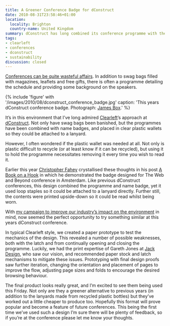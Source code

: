 ```yaml
---
title: A Greener Conference Badge for dConstruct
date: 2010-08-31T23:58:46+01:00
location:
  locality: Brighton
  country-name: United Kingdom
summary: dConstruct has long combined its conference programme with the name badge, a simple yet cost-effective design. This year we hope to go one better.
tags:
- clearleft
- conferences
- dconstruct
- sustainability
discussion: closed
---
```

[Conferences can be quite wasteful affairs][1]. In addition to swag bags filled with magazines, leaflets and free gifts, there is often a programme detailing the schedule and providing some background on the speakers.

{% include 'figure' with '/images/2010/08/dconstruct_conference_badge.jpg'
  caption: 'This years dConstruct conference badge. Photograph: [James Box](https://www.flickr.com/photos/b0xman/4929704982/).'
%}

It’s in this environment that I’ve long admired [Clearleft][2]’s approach at [dConstruct][3]. Not only have swag bags been banished, but the programmes have been combined with name badges, and placed in clear plastic wallets so they could be attached to a lanyard.

However, I often wondered if the plastic wallet was needed at all. Not only is plastic difficult to recycle (or at least know if it can be recycled), but using it to hold the programme necessitates removing it every time you wish to read it.

Earlier this year [Christopher Fahey][4] crystallised these thoughts in his post [A Book on a Hook][5] in which he demonstrated the badge designed for The Web and Beyond conference in Amsterdam. Like previous dConstruct conferences, this design combined the programme and name badge, yet it used loop staples so it could be attached to a lanyard directly. Further still, the contents were printed upside-down so it could be read whilst being worn.

With [my campaign to improve our industry’s impact on the environment][6] in mind, now seemed the perfect opportunity to try something similar at this years dConstruct conference.

In typical Clearleft style, we created a paper prototype to test the mechanics of the design. This revealed a number of possible weaknesses, both with the latch and from continually opening and closing the programme. Luckily, we had the print expertise of Gareth Jones at [Jack Design][7], who saw our vision, and recommended paper stock and latch mechanisms to mitigate these issues. Prototyping with final design proofs saw further iteration, changing the orientation and placement of pages to improve the flow, adjusting page sizes and folds to encourage the desired browsing behaviour.

The final product looks really great, and I’m excited to see them being used this Friday. Not only are they a greener alternative to previous years (in addition to the lanyards made from recycled plastic bottles) but they’ve worked out a little cheaper to produce too. Hopefully this format will prove popular and become a feature of future conferences. This being the first time we’ve used such a design I’m sure there will be plenty of feedback, so if you’re at the conference please let me know your thoughts.

[1]: /2009/03/nothing_green_about_sxsw
[2]: https://clearleft.com
[3]: http://dconstruct.org
[4]: http://graphpaper.com
[5]: http://www.graphpaper.com/2010/06-11_a-book-on-a-hook
[6]: http://agreenfocus.tiepz.com/
[7]: http://www.designbyjack.co.uk/
